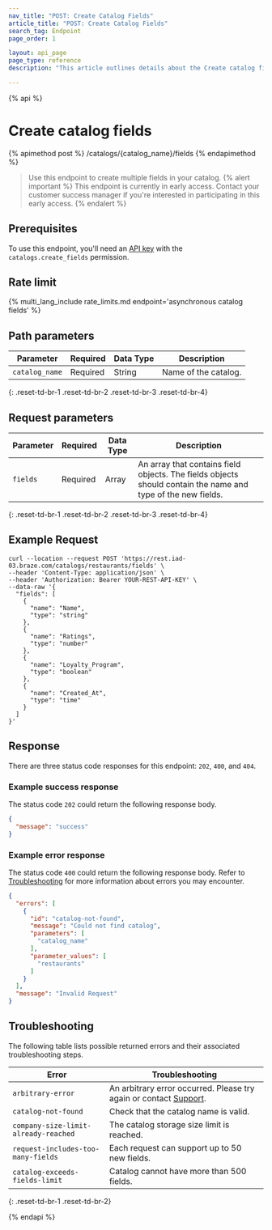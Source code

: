 ```yaml
---
nav_title: "POST: Create Catalog Fields"
article_title: "POST: Create Catalog Fields"
search_tag: Endpoint
page_order: 1

layout: api_page
page_type: reference
description: "This article outlines details about the Create catalog fields Braze endpoint."

---
```

{% api %}
# Create catalog fields
{% apimethod post %}
/catalogs/{catalog_name}/fields
{% endapimethod %}

> Use this endpoint to create multiple fields in your catalog.
{% alert important %}
This endpoint is currently in early access. Contact your customer success manager if you're interested in participating in this early access.
{% endalert %}

## Prerequisites

To use this endpoint, you'll need an [API key]({{site.baseurl}}/api/basics#rest-api-key/) with the `catalogs.create_fields` permission.

## Rate limit

{% multi_lang_include rate_limits.md endpoint='asynchronous catalog fields' %}

## Path parameters

| Parameter      | Required | Data Type | Description          |
| -------------- | -------- | --------- | -------------------- |
| `catalog_name` | Required | String    | Name of the catalog. |
{: .reset-td-br-1 .reset-td-br-2 .reset-td-br-3 .reset-td-br-4}

## Request parameters

| Parameter | Required | Data Type | Description                                                                                                  |
| --------- | -------- | --------- | ------------------------------------------------------------------------------------------------------------ |
| `fields`  | Required | Array     | An array that contains field objects. The fields objects should contain the name and type of the new fields. |
{: .reset-td-br-1 .reset-td-br-2 .reset-td-br-3 .reset-td-br-4}

## Example Request

```
curl --location --request POST 'https://rest.iad-03.braze.com/catalogs/restaurants/fields' \
--header 'Content-Type: application/json' \
--header 'Authorization: Bearer YOUR-REST-API-KEY' \
--data-raw '{
  "fields": [
    {
      "name": "Name",
      "type": "string"
    },
    {
      "name": "Ratings",
      "type": "number"
    },
    {
      "name": "Loyalty_Program",
      "type": "boolean"
    },
    {
      "name": "Created_At",
      "type": "time"
    }
  ]
}'
```

## Response

There are three status code responses for this endpoint: `202`, `400`, and `404`.

### Example success response

The status code `202` could return the following response body.

```json
{
  "message": "success"
}
```

### Example error response

The status code `400` could return the following response body. Refer to [Troubleshooting](#troubleshooting) for more information about errors you may encounter.

```json
{
  "errors": [
    {
      "id": "catalog-not-found",
      "message": "Could not find catalog",
      "parameters": [
        "catalog_name"
      ],
      "parameter_values": [
        "restaurants"
      ]
    }
  ],
  "message": "Invalid Request"
}
```

## Troubleshooting

The following table lists possible returned errors and their associated troubleshooting steps.

| Error                                | Troubleshooting                                                                                        |
|--------------------------------------|--------------------------------------------------------------------------------------------------------|
| `arbitrary-error`                    | An arbitrary error occurred. Please try again or contact [Support]({{site.baseurl}}/support_contact/). |
| `catalog-not-found`                  | Check that the catalog name is valid.                                                                  |
| `company-size-limit-already-reached` | The catalog storage size limit is reached.                                                             |
| `request-includes-too-many-fields`   | Each request can support up to 50 new fields.                                                          |
| `catalog-exceeds-fields-limit`       | Catalog cannot have more than 500 fields.                                                              |
{: .reset-td-br-1 .reset-td-br-2}

{% endapi %}